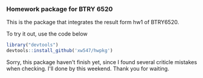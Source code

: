 ### Homework package for BTRY 6520
This is the package that integrates the result form hw1 of BTRY6520.

To try it out, use the code below

```r
library("devtools")
devtools::install_github('xw547/hwpkg')
```

Sorry, this package haven't finish yet, since I found several criticle mistakes when checking. I'll done by this weekend. Thank you for waiting.
